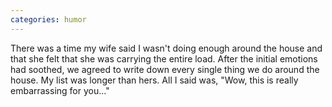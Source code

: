 ```yaml
---
categories: humor
---
```


There was a time my wife said I wasn't doing enough around the house and that she felt that she was carrying the entire load. After the initial emotions had soothed, we agreed to write down every single thing we do around the house. My list was longer than hers. All I said was, "Wow, this is really embarrassing for you..."